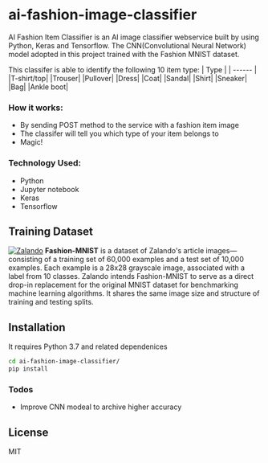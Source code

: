 # ai-fashion-image-classifier
AI Fashion Item Classifier is an AI image classifier webservice built by using Python, Keras and Tensorflow. The CNN(Convolutional Neural Network) model adopted in this project trained with the Fashion MNIST dataset.

This classifer is able to identify the following 10 item type:
| Type  |
| ------ |
|T-shirt/top|
|Trouser|
|Pullover|
|Dress|
|Coat|
|Sandal|
|Shirt|
|Sneaker|
|Bag|
|Ankle boot|

### How it works:
 - By sending POST method to the service with a fashion item image  
 - The classifer will tell you which type of your item belongs to
 - Magic!
 

### Technology Used:
 - Python
 - Jupyter notebook
 - Keras
 - Tensorflow


## Training Dataset
[![Zalando](https://s3-eu-central-1.amazonaws.com/zalando-wp-zalando-research-staging/2016/12/cropped-161129_ZalandoResearch_logo_rgb.png)](https://research.zalando.com/welcome/mission/research-projects/fashion-mnist/)
**Fashion-MNIST** is a dataset of Zalando's article images—consisting of a training set of 60,000 examples and a test set of 10,000 examples. Each example is a 28x28 grayscale image, associated with a label from 10 classes. Zalando intends Fashion-MNIST to serve as a direct drop-in replacement for the original MNIST dataset for benchmarking machine learning algorithms. It shares the same image size and structure of training and testing splits.


## Installation
It requires Python 3.7 and related dependenices

```sh
cd ai-fashion-image-classifier/
pip install
```

### Todos

 - Improve CNN modeal to archive higher accuracy

License
----

MIT
